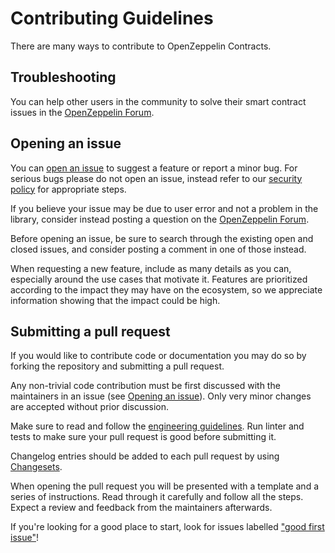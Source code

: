 # Contributing Guidelines

There are many ways to contribute to OpenZeppelin Contracts.

## Troubleshooting

You can help other users in the community to solve their smart contract issues in the [OpenZeppelin Forum].

## Opening an issue

You can [open an issue] to suggest a feature or report a minor bug. For serious bugs please do not open an issue, instead refer to our [security policy] for appropriate steps.

If you believe your issue may be due to user error and not a problem in the library, consider instead posting a question on the [OpenZeppelin Forum].

Before opening an issue, be sure to search through the existing open and closed issues, and consider posting a comment in one of those instead.

When requesting a new feature, include as many details as you can, especially around the use cases that motivate it. Features are prioritized according to the impact they may have on the ecosystem, so we appreciate information showing that the impact could be high.

## Submitting a pull request

If you would like to contribute code or documentation you may do so by forking the repository and submitting a pull request.

Any non-trivial code contribution must be first discussed with the maintainers in an issue (see [Opening an issue](#opening-an-issue)). Only very minor changes are accepted without prior discussion.

Make sure to read and follow the [engineering guidelines](./GUIDELINES.md). Run linter and tests to make sure your pull request is good before submitting it.

Changelog entries should be added to each pull request by using [Changesets](https://github.com/changesets/changesets/).

When opening the pull request you will be presented with a template and a series of instructions. Read through it carefully and follow all the steps. Expect a review and feedback from the maintainers afterwards.

If you're looking for a good place to start, look for issues labelled ["good first issue"](https://github.com/OpenZeppelin/openzeppelin-contracts/labels/good%20first%20issue)!

[open an issue]: https://github.com/OpenZeppelin/openzeppelin-contracts/issues/new/choose
[openzeppelin forum]: https://forum.openzeppelin.com/
[security policy]: https://github.com/OpenZeppelin/openzeppelin-contracts/security
